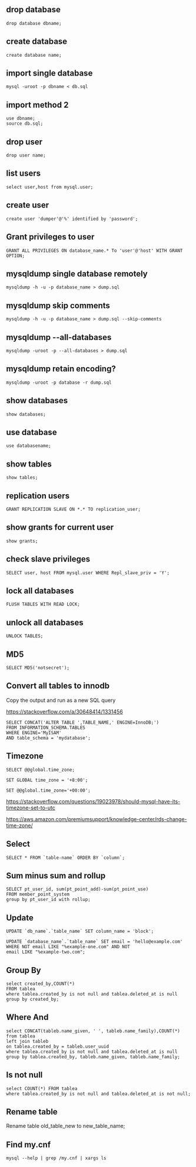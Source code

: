 ## drop database
```
drop database dbname;
```

## create database
```
create database name;
```

## import single database
```
mysql -uroot -p dbname < db.sql
```

## import method 2
```
use dbname;
source db.sql;
```

## drop user
```
drop user name;
```

## list users
```
select user,host from mysql.user;
```

## create user
```
create user 'dumper'@'%' identified by 'password';
```

## Grant privileges to user
```
GRANT ALL PRIVILEGES ON database_name.* To 'user'@'host' WITH GRANT OPTION;
```

## mysqldump single database remotely
```
mysqldump -h -u -p database_name > dump.sql 
```

## mysqldump skip comments
```
mysqldump -h -u -p database_name > dump.sql --skip-comments
```

## mysqldump --all-databases
```
mysqldump -uroot -p --all-databases > dump.sql
```

## mysqldump retain encoding?
```
mysqldump -uroot -p database -r dump.sql
```

## show databases
```
show databases;
```

## use database
```
use databasename;
```

## show tables
```
show tables;
```

## replication users
```
GRANT REPLICATION SLAVE ON *.* TO replication_user;
```

## show grants for current user
```
show grants;
```

## check slave privileges
```
SELECT user, host FROM mysql.user WHERE Repl_slave_priv = 'Y';
```

## lock all databases
```
FLUSH TABLES WITH READ LOCK;
```

## unlock all databases
```
UNLOCK TABLES;
```

## MD5
```
SELECT MD5('notsecret'); 
```

## Convert all tables to innodb
Copy the output and run as a new SQL query

https://stackoverflow.com/a/30648414/1331456

```
SELECT CONCAT('ALTER TABLE ',TABLE_NAME,' ENGINE=InnoDB;') 
FROM INFORMATION_SCHEMA.TABLES
WHERE ENGINE='MyISAM'
AND table_schema = 'mydatabase';
```

## Timezone

```
SELECT @@global.time_zone;

SET GLOBAL time_zone = '+8:00';

SET @@global.time_zone='+00:00';
```

https://stackoverflow.com/questions/19023978/should-mysql-have-its-timezone-set-to-utc

https://aws.amazon.com/premiumsupport/knowledge-center/rds-change-time-zone/

## Select
```
SELECT * FROM `table-name` ORDER BY `column`;
```

## Sum minus sum and rollup
```
SELECT pt_user_id, sum(pt_point_add)-sum(pt_point_use)
FROM member_point_system
group by pt_user_id with rollup;
```


## Update 

```
UPDATE `db_name`.`table_name` SET column_name = 'block';
```

```
UPDATE `database_name`.`table_name` SET email = 'hello@example.com'
WHERE NOT email LIKE "%example-one.com" AND NOT
email LIKE "%example-two.com";
```

## Group By
```
select created_by,COUNT(*) 
FROM tablea
where tablea.created_by is not null and tablea.deleted_at is null
group by created_by;
```

## Where And
```
select CONCAT(tableb.name_given, ' ', tableb.name_family),COUNT(*)
from tablea
left join tableb
on tablea.created_by = tableb.user_uuid
where tablea.created_by is not null and tablea.deleted_at is null
group by tablea.created_by, tableb.name_given, tableb.name_family;
```

## Is not null
```
select COUNT(*) FROM tablea
where tablea.created_by is not null and tablea.deleted_at is not null;
```

## Rename table
Rename table old_table_new to new_table_name;

## Find my.cnf
```
mysql --help | grep /my.cnf | xargs ls
```
